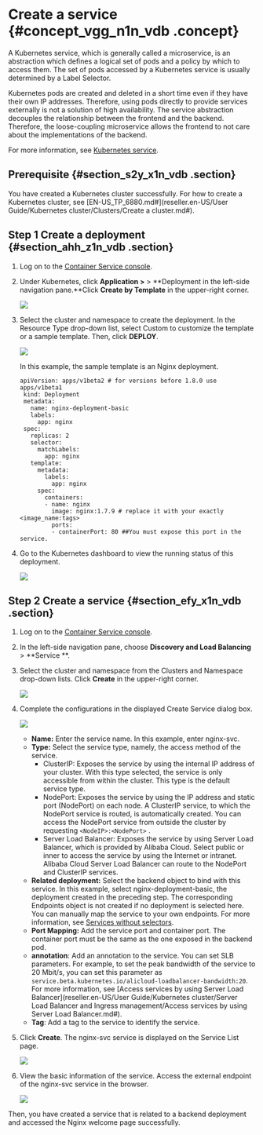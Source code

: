# Create a service {#concept_vgg_n1n_vdb .concept}

A Kubernetes service, which is generally called a microservice, is an abstraction which defines a logical set of pods and a policy by which to access them. The set of pods accessed by a Kubernetes service is usually determined by a Label Selector.

Kubernetes pods are created and deleted in a short time even if they have their own IP addresses. Therefore, using pods directly to provide services externally is not a solution of high availability. The service abstraction decouples the relationship between the frontend and the backend. Therefore, the loose-coupling microservice allows the frontend to not care about the implementations of the backend.

For more information, see [Kubernetes service](https://kubernetes.io/docs/concepts/services-networking/service).

## Prerequisite {#section_s2y_x1n_vdb .section}

You have created a Kubernetes cluster successfully. For how to create a Kubernetes cluster, see [EN-US\_TP\_6880.md\#](reseller.en-US/User Guide/Kubernetes cluster/Clusters/Create a cluster.md#).

## Step 1 Create a deployment {#section_ahh_z1n_vdb .section}

1.  Log on to the [Container Service console](https://partners-intl.console.aliyun.com/#/cs).
2.  Under Kubernetes, click **Application \>** \> **Deployment in the left-side navigation pane.**Click **Create by Template** in the upper-right corner.

    ![](http://static-aliyun-doc.oss-cn-hangzhou.aliyuncs.com/assets/img/16662/155030341111022_en-US.png)

3.  Select the cluster and namespace to create the deployment. In the Resource Type drop-down list, select Custom to customize the template or a sample template. Then, click **DEPLOY**.

    ![](http://static-aliyun-doc.oss-cn-hangzhou.aliyuncs.com/assets/img/16662/155030341111023_en-US.png)

    In this example, the sample template is an Nginx deployment.

    ```
    apiVersion: apps/v1beta2 # for versions before 1.8.0 use apps/v1beta1
     kind: Deployment
     metadata:
       name: nginx-deployment-basic
       labels:
         app: nginx
     spec:
       replicas: 2
       selector:
         matchLabels:
           app: nginx
       template:
         metadata:
           labels:
             app: nginx
         spec:
           containers:
           - name: nginx
             image: nginx:1.7.9 # replace it with your exactly <image_name:tags>
             ports:
             - containerPort: 80 ##You must expose this port in the service.
    ```

4.  Go to the Kubernetes dashboard to view the running status of this deployment.

    ![](http://static-aliyun-doc.oss-cn-hangzhou.aliyuncs.com/assets/img/6899/15503034114455_en-US.png)


## Step 2 Create a service {#section_efy_x1n_vdb .section}

1.  Log on to the [Container Service console](https://partners-intl.console.aliyun.com/#/cs).
2.  In the left-side navigation pane, choose **Discovery and Load Balancing** \> **Service **.
3.  Select the cluster and namespace from the Clusters and Namespace drop-down lists. Click **Create** in the upper-right corner.

    ![](http://static-aliyun-doc.oss-cn-hangzhou.aliyuncs.com/assets/img/16662/155030341111025_en-US.png)

4.  Complete the configurations in the displayed Create Service dialog box.

    ![](http://static-aliyun-doc.oss-cn-hangzhou.aliyuncs.com/assets/img/16662/155030341111026_en-US.png)

    -   **Name:** Enter the service name. In this example, enter nginx-svc.
    -   **Type:** Select the service type, namely, the access method of the service.
        -   ClusterIP: Exposes the service by using the internal IP address of your cluster. With this type selected, the service is only accessible from within the cluster. This type is the default service type.
        -   NodePort: Exposes the service by using the IP address and static port \(NodePort\) on each node. A ClusterIP service, to which the NodePort service is routed, is automatically created. You can access the NodePort service from outside the cluster by requesting `<NodeIP>:<NodePort>` .
        -   Server Load Balancer: Exposes the service by using Server Load Balancer, which is provided by Alibaba Cloud. Select public or inner to access the service by using the Internet or intranet. Alibaba Cloud Server Load Balancer can route to the NodePort and ClusterIP services.
    -   **Related deployment:** Select the backend object to bind with this service. In this example, select nginx-deployment-basic, the deployment created in the preceding step. The corresponding Endpoints object is not created if no deployment is selected here. You can manually map the service to your own endpoints. For more information, see [Services without selectors](https://kubernetes.io/docs/concepts/services-networking/service/#services-without-selectors).
    -   **Port Mapping:** Add the service port and container port. The container port must be the same as the one exposed in the backend pod.
    -   **annotation**: Add an annotation to the service. You can set SLB parameters. For example, to set the peak bandwidth of the service to 20 Mbit/s, you can set this parameter as `service.beta.kubernetes.io/alicloud-loadbalancer-bandwidth:20`. For more information, see [Access services by using Server Load Balancer](reseller.en-US/User Guide/Kubernetes cluster/Server Load Balancer and Ingress management/Access services by using Server Load Balancer.md#).
    -   **Tag**: Add a tag to the service to identify the service.
5.  Click **Create**. The nginx-svc service is displayed on the Service List page.

    ![](http://static-aliyun-doc.oss-cn-hangzhou.aliyuncs.com/assets/img/16662/155030341111027_en-US.png)

6.  View the basic information of the service. Access the external endpoint of the nginx-svc service in the browser.

    ![](http://static-aliyun-doc.oss-cn-hangzhou.aliyuncs.com/assets/img/6899/15503034114461_en-US.png)


Then, you have created a service that is related to a backend deployment and accessed the Nginx welcome page successfully.

